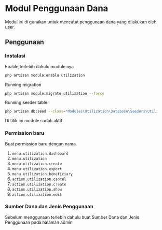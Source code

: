 # Modul Penggunaan Dana

Modul ini di gunakan untuk mencatat penggunaan dana yang dilakukan oleh user.

## Penggunaan

### Instalasi

Enable terlebih dahulu module nya

```bash
php artisan module:enable utilization
```
Running migration

```bash
php artisan module:migrate utilization --force
```
Running seeder table

```bash
php artisan db:seed --class="Modules\Utilization\Database\Seeders\UtilizationSeeder" --force
```
Di titik ini module sudah aktif

### Permission baru

Buat permission baru dengan nama

1. `menu.utilization.dashboard`
2. `menu.utilization`
3. `menu.utilization.create`
4. `menu.utilization.export`
5. `menu.utilization.beneficiary`
6. `action.utilization.cancel`
7. `action.utilization.create`
8. `action.utilization.show`
9. `action.utilization.edit`

### Sumber Dana dan Jenis Penggunaan

Sebelum menggunaan terlebih dahulu buat Sumber Dana dan Jenis Penggunaan
pada halaman admin

